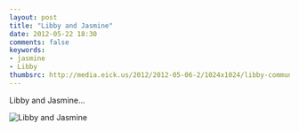 ```yaml
---
layout: post
title: "Libby and Jasmine"
date: 2012-05-22 18:30
comments: false
keywords: 
- jasmine
- Libby
thumbsrc: http://media.eick.us/2012/2012-05-06-2/1024x1024/libby-communion-15.jpg
---
```

Libby and Jasmine...



![Libby and Jasmine](http://media.eick.us/media/photographs/2012/2012-05-06-2/libby-communion-15.jpg)

